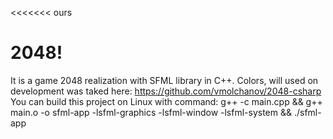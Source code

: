 <<<<<<< ours
# 2048!
It is a game 2048 realization with SFML library in C++.
Colors, will used on development was taked here:
https://github.com/vmolchanov/2048-csharp
You can build this project on Linux with command:
g++ -c main.cpp && g++ main.o -o sfml-app -lsfml-graphics -lsfml-window -lsfml-system && ./sfml-app
